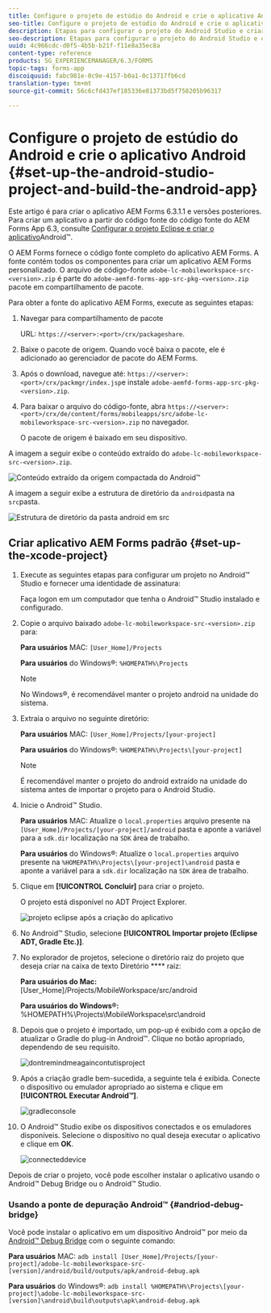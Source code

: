 ```yaml
---
title: Configure o projeto de estúdio do Android e crie o aplicativo Android
seo-title: Configure o projeto de estúdio do Android e crie o aplicativo Android
description: Etapas para configurar o projeto do Android Studio e criar o instalador para o aplicativo AEM Forms
seo-description: Etapas para configurar o projeto do Android Studio e criar o instalador para o aplicativo AEM Forms
uuid: 4c966cdc-d0f5-4b5b-b21f-f11e8a35ec8a
content-type: reference
products: SG_EXPERIENCEMANAGER/6.3/FORMS
topic-tags: forms-app
discoiquuid: fabc981e-0c9e-4157-b0a1-0c13717fb6cd
translation-type: tm+mt
source-git-commit: 56c6cfd437ef185336e81373bd5f758205b96317

---
```



# Configure o projeto de estúdio do Android e crie o aplicativo Android {#set-up-the-android-studio-project-and-build-the-android-app}

Este artigo é para criar o aplicativo AEM Forms 6.3.1.1 e versões posteriores. Para criar um aplicativo a partir do código fonte do código fonte do AEM Forms App 6.3, consulte [Configurar o projeto Eclipse e criar o aplicativo](/help/forms/using/setup-eclipse-project-build-installer.md)Android™.

O AEM Forms fornece o código fonte completo do aplicativo AEM Forms. A fonte contém todos os componentes para criar um aplicativo AEM Forms personalizado. O arquivo de código-fonte `adobe-lc-mobileworkspace-src-<version>.zip` é parte do `adobe-aemfd-forms-app-src-pkg-<version>.zip` pacote em compartilhamento de pacote.

Para obter a fonte do aplicativo AEM Forms, execute as seguintes etapas:

1. Navegar para compartilhamento de pacote

   URL: `https://<server>:<port>/crx/packageshare`.

1. Baixe o pacote de origem. Quando você baixa o pacote, ele é adicionado ao gerenciador de pacote do AEM Forms.
1. Após o download, navegue até: `https://<server>:<port>/crx/packmgr/index.jsp`e instale `adobe-aemfd-forms-app-src-pkg-<version>.zip`.

1. Para baixar o arquivo do código-fonte, abra `https://<server>:<port>/crx/de/content/forms/mobileapps/src/adobe-lc-mobileworkspace-src-<version>.zip` no navegador.

   O pacote de origem é baixado em seu dispositivo.

A imagem a seguir exibe o conteúdo extraído do `adobe-lc-mobileworkspace-src-<version>.zip`.

![Conteúdo extraído da origem compactada do Android™](assets/mws-content-1.png)

A imagem a seguir exibe a estrutura de diretório da `android`pasta na `src`pasta.

![Estrutura de diretório da pasta android em src](assets/android-folder.png)

## Criar aplicativo AEM Forms padrão {#set-up-the-xcode-project}

1. Execute as seguintes etapas para configurar um projeto no Android™ Studio e fornecer uma identidade de assinatura:

   Faça logon em um computador que tenha o Android™ Studio instalado e configurado.

1. Copie o arquivo baixado `adobe-lc-mobileworkspace-src-<version>.zip` para:

   **Para usuários** MAC: `[User_Home]/Projects`

   **Para usuários** do Windows®: `%HOMEPATH%\Projects`

   >[!NOTE]
   >
   >No Windows®, é recomendável manter o projeto android na unidade do sistema.

1. Extraia o arquivo no seguinte diretório:

   **Para usuários** MAC: `[User_Home]/Projects/[your-project]`

   **Para usuários** do Windows®: `%HOMEPATH%\Projects\[your-project]`

   >[!NOTE]
   >
   >É recomendável manter o projeto do android extraído na unidade do sistema antes de importar o projeto para o Android Studio.

1. Inicie o Android™ Studio.

   **Para usuários** MAC: Atualize o `local.properties` arquivo presente na `[User_Home]/Projects/[your-project]/android` pasta e aponte a variável para a `sdk.dir` localização na `SDK` área de trabalho.

   **Para usuários** do Windows®: Atualize o `local.properties` arquivo presente na `%HOMEPATH%\Projects\[your-project]\android` pasta e aponte a variável para a `sdk.dir` localização na `SDK` área de trabalho.

1. Clique em **[!UICONTROL Concluir]** para criar o projeto.

   O projeto está disponível no ADT Project Explorer.

   ![projeto eclipse após a criação do aplicativo](assets/eclipsebuildmws.png)

1. No Android™ Studio, selecione **[!UICONTROL Importar projeto (Eclipse ADT, Gradle Etc.)]**.
1. No explorador de projetos, selecione o diretório raiz do projeto que deseja criar na caixa de texto Diretório **** raiz:

   **Para usuários do Mac:** [User_Home]/Projects/MobileWorkspace/src/android

   **Para usuários do Windows®:** %HOMEPATH%\Projects\MobileWorkspace\src\android

1. Depois que o projeto é importado, um pop-up é exibido com a opção de atualizar o Gradle do plug-in Android™. Clique no botão apropriado, dependendo de seu requisito.

   ![dontremindmeagaincontutisproject](assets/dontremindmeagainforthisproject.png)

1. Após a criação gradle bem-sucedida, a seguinte tela é exibida. Conecte o dispositivo ou emulador apropriado ao sistema e clique em **[!UICONTROL Executar Android™]**.

   ![gradleconsole](assets/gradleconsole.png)

1. O Android™ Studio exibe os dispositivos conectados e os emuladores disponíveis. Selecione o dispositivo no qual deseja executar o aplicativo e clique em **OK**.

   ![connecteddevice](assets/connecteddevice.png)

Depois de criar o projeto, você pode escolher instalar o aplicativo usando o Android™ Debug Bridge ou o Android™ Studio.

### Usando a ponte de depuração Android™ {#andriod-debug-bridge}

Você pode instalar o aplicativo em um dispositivo Android™ por meio da [Android™ Debug Bridge](https://developer.android.com/tools/help/adb.html) com o seguinte comando:

**Para usuários** MAC: `adb install [User_Home]/Projects/[your-project]/adobe-lc-mobileworkspace-src-[version]/android/build/outputs/apk/android-debug.apk`

**Para usuários** do Windows®: `adb install %HOMEPATH%\Projects\[your-project]\adobe-lc-mobileworkspace-src-[version]\android\build\outputs\apk\android-debug.apk`
